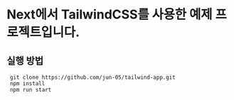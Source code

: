 # Next에서 TailwindCSS를 사용한 예제 프로젝트입니다.

## 실행 방법

```
 git clone https://github.com/jun-05/tailwind-app.git
 npm install
 npm run start
```
